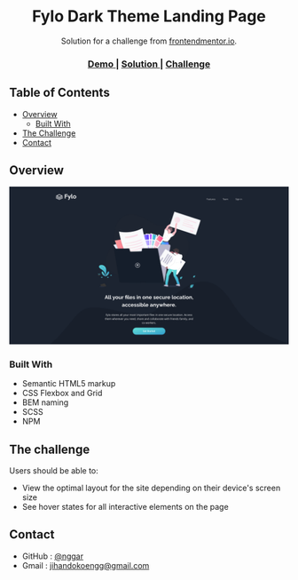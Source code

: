 <h1 align="center">Fylo Dark Theme Landing Page</h1>

<div align="center">
   Solution for a challenge from  <a href="https://www.frontendmentor.io/" target="_blank">frontendmentor.io</a>.
</div>

<div align="center">
  <h3>
    <a href="https://fylo-dark.onrender.com/">
      Demo
    </a>
    <span> | </span>
    <a href="https://www.frontendmentor.io/solutions/layout-using-grid-and-flexbox-y_aBMUWbg">
      Solution
    </a>
    <span> | </span>
    <a href="https://www.frontendmentor.io/challenges/fylo-dark-theme-landing-page-5ca5f2d21e82137ec91a50fd">
      Challenge
    </a>
  </h3>
</div>

<!-- TABLE OF CONTENTS -->

## Table of Contents

-   [Overview](#overview)
    -   [Built With](#built-with)
-   [The Challenge](#the-challenge)
-   [Contact](#contact)

<!-- OVERVIEW -->

## Overview

![screenshot](preview.png)

### Built With

<!-- This section should list any major frameworks that you built your project using. Here are a few examples.-->

-   Semantic HTML5 markup
-   CSS Flexbox and Grid
-   BEM naming
-   SCSS
-   NPM

## The challenge

Users should be able to:

-   View the optimal layout for the site depending on their device's screen size
-   See hover states for all interactive elements on the page

## Contact

-   GitHub : [@nggar](https://github.com/nggar)
-   Gmail : jihandokoengg@gmail.com
